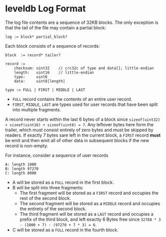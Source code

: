# leveldb Log Format

The log file contents are a sequence of 32KB blocks. The only exception is that the tail of the file may contain a partial block:

```
log := block* partial_block?
```

Each block consists of a sequence of records:

```
block  := record* tailer?

record :=
	checksum: uint32    // crc32c of type and data[]; little-endian
	length:   uint16    // little-endian
	type:     uint8
	data:     uint8[length]
	
type := FULL | FIRST | MIDDLE | LAST
```

- `FULL` record contains the contents of an entire user record.
- `FIRST`, `MIDDLE`, `LAST` are types used for user records that have been split into multiple fragments.

A record never starts within the last 6 bytes of a block since `sizeof(uint32) + sizeof(uint16) + sizeof(uint8) = 7`. Any leftover bytes here form the trailer, which must consist entirely of zero bytes and must be skipped by readers. If exactly 7 bytes sare left in the current block, a `FIRST` record **must** be emit and then emit all of other data in subsequent blocks if the new record is non-empty.

For instance, consider a sequence of user records

```
A: length 1000
B: length 97270
C: length 8000
```

- A will be stored as a `FULL` record in the first block.
- B will be split into three fragments:
  - The first fragment will be stored as a `FIRST` record and occupies the rest of the second block.
  - The second fragment will be stored as a `MIDDLE` record and occupies the entirety of the second block.
  - The third fragment will be stored as a  `LAST` record and occupies a prefix of the third block, and left exactly 6 Bytes free since `32768 * 3 - (1000 + 7) - (97270 + 7 * 3) = 6`.
- C will be stored as a `FULL` record in the fourth block.


